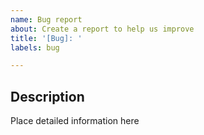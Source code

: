 ```yaml
---
name: Bug report
about: Create a report to help us improve
title: '[Bug]: '
labels: bug

---
```


## Description

Place detailed information here
